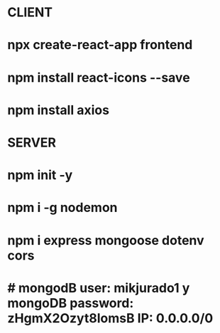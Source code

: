 # CLIENT

# npx create-react-app frontend

# npm install react-icons --save

# npm install axios

# SERVER

# npm init -y

# npm i -g nodemon

# npm i express mongoose dotenv cors

# # mongodB user: mikjurado1 y mongoDB password: zHgmX2Ozyt8lomsB IP: 0.0.0.0/0
